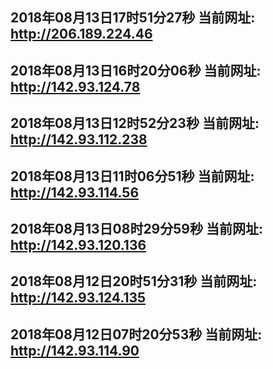 ## 2018年08月13日17时51分27秒 当前网址: http://206.189.224.46
## 2018年08月13日16时20分06秒 当前网址: http://142.93.124.78
## 2018年08月13日12时52分23秒 当前网址: http://142.93.112.238
## 2018年08月13日11时06分51秒 当前网址: http://142.93.114.56
## 2018年08月13日08时29分59秒 当前网址: http://142.93.120.136
## 2018年08月12日20时51分31秒 当前网址: http://142.93.124.135
## 2018年08月12日07时20分53秒 当前网址: http://142.93.114.90
